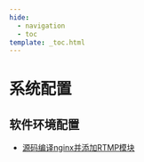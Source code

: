 ```yaml
---
hide:
  - navigation
  - toc
template: _toc.html
---
```


# 系统配置

## 软件环境配置

* [源码编译nginx并添加RTMP模块](configuration/nginx-rtmp.md)
